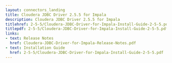 ```yaml
---
layout: connectors_landing
title: Cloudera JDBC Driver 2.5.5 for Impala
description: Cloudera JDBC Driver 2.5.5 for Impala
titlehref: 2-5-5/Cloudera-JDBC-Driver-for-Impala-Install-Guide-2-5-5.pdf
titlepdf: 2-5-5/Cloudera-JDBC-Driver-for-Impala-Install-Guide-2-5-5.pdf
links:
- text: Release Notes
  href: Cloudera-JDBC-Driver-for-Impala-Release-Notes.pdf
- text: Installation Guide
  href: 2-5-5/Cloudera-JDBC-Driver-for-Impala-Install-Guide-2-5-5.pdf
---
```

